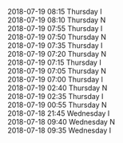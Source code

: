 2018-07-19 08:15 Thursday  I  
2018-07-19 08:10 Thursday  N  
2018-07-19 07:55 Thursday  I  
2018-07-19 07:50 Thursday  N  
2018-07-19 07:35 Thursday  I  
2018-07-19 07:20 Thursday  N  
2018-07-19 07:15 Thursday  I  
2018-07-19 07:05 Thursday  N  
2018-07-19 07:00 Thursday  I  
2018-07-19 02:40 Thursday  N  
2018-07-19 02:35 Thursday  I  
2018-07-19 00:55 Thursday  N  
2018-07-18 21:45 Wednesday  I  
2018-07-18 09:40 Wednesday  N  
2018-07-18 09:35 Wednesday  I  
